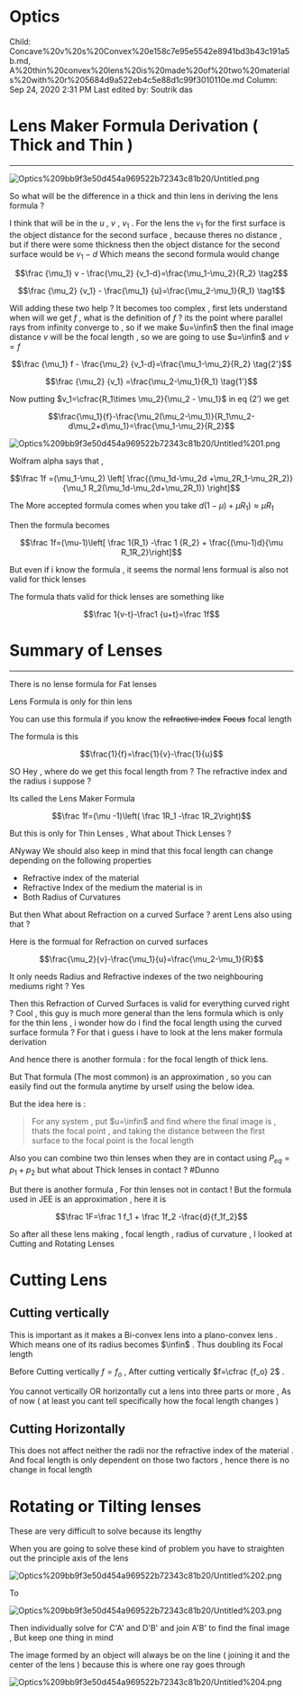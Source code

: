 # Optics

Child: Concave%20v%20s%20Convex%20e158c7e95e5542e8941bd3b43c191a5b.md, A%20thin%20convex%20lens%20is%20made%20of%20two%20materials%20with%20r%205684d9a522eb4c5e88d1c99f3010110e.md
Column: Sep 24, 2020 2:31 PM
Last edited by: Soutrik das

# Lens Maker Formula Derivation ( Thick and Thin )

---

![Optics%209bb9f3e50d454a969522b72343c81b20/Untitled.png](Optics%209bb9f3e50d454a969522b72343c81b20/Untitled.png)

So what will be the difference in a thick and thin lens in deriving the lens formula ?

I think that will be in the $u$ , $v$ , $v_1$ . For the lens the $v_1$ for the first surface is the object distance for the second surface , because theres no distance , but if there were some thickness then the object distance for the second surface would be $v_1 - d$ Which means the second formula would change

$$\frac {\mu_1} v - \frac{\mu_2} {v_1-d}=\frac{\mu_1-\mu_2}{R_2} \tag2$$

$$\frac {\mu_2} {v_1} - \frac{\mu_1} {u}=\frac{\mu_2-\mu_1}{R_1} \tag1$$

Will adding these two help ? It becomes too complex , first lets understand when will we get $f$ , what is the definition of $f$ ? its the point where parallel rays from infinity converge to , so if we make $u=\infin$ then the final image distance $v$ will be the focal length , so  we are going to use $u=\infin$ and $v=f$ 

$$\frac {\mu_1} f - \frac{\mu_2} {v_1-d}=\frac{\mu_1-\mu_2}{R_2} \tag{2'}$$

$$\frac {\mu_2} {v_1} =\frac{\mu_2-\mu_1}{R_1} \tag{1'}$$

Now putting $v_1=\cfrac{R_1\times \mu_2}{\mu_2 - \mu_1}$ in eq $(2')$ we get 

$$\frac{\mu_1}{f}-\frac{\mu_2(\mu_2-\mu_1)}{R_1\mu_2-d\mu_2+d\mu_1}=\frac{\mu_1-\mu_2}{R_2}$$

![Optics%209bb9f3e50d454a969522b72343c81b20/Untitled%201.png](Optics%209bb9f3e50d454a969522b72343c81b20/Untitled%201.png)

Wolfram alpha says that , 

$$\frac 1f =(\mu_1-\mu_2) \left[ \frac{(\mu_1d-\mu_2d +\mu_2R_1-\mu_2R_2)}{\mu_1 R_2(\mu_1d-\mu_2d+\mu_2R_1)} \right]$$

The More accepted formula comes when you  take $d(1-\mu) +\mu R_1) \approx \mu R_1$

Then the formula becomes

$$\frac 1f=(\mu-1)\left[ \frac 1{R_1} -\frac 1 {R_2} + \frac{(\mu-1)d}{\mu R_1R_2}\right]$$

But even if i know the formula , it seems the normal lens formual is also not valid for thick lenses 

The formula thats valid for thick lenses are something like 

$$\frac 1{v-t}-\frac1 {u+t}=\frac 1f$$

# Summary of Lenses

---

There is no lense formula for Fat lenses 

Lens Formula is only for thin lens

You can use this formula if you know the ~~refractive index~~ ~~Focus~~ focal length

The formula is this 

$$\frac{1}{f}=\frac{1}{v}-\frac{1}{u}$$

SO Hey , where do we get this focal length from ? The refractive index and the radius i suppose ? 

Its called the Lens Maker Formula 

$$\frac 1f=(\mu -1)\left( \frac 1R_1 -\frac 1R_2\right)$$

But this is only for Thin Lenses , What about Thick Lenses ? 

ANyway We should also keep in mind that this focal length can change depending on the following properties 

- Refractive index of the material
- Refractive Index of the medium the material is in
- Both Radius of Curvatures

But then What about Refraction on a curved Surface ? arent Lens also using that ? 

Here is the formual for Refraction on curved surfaces 

$$\frac{\mu_2}{v}-\frac{\mu_1}{u}=\frac{\mu_2-\mu_1}{R}$$

It only needs Radius and Refractive indexes of the two neighbouring mediums right ? Yes 

Then this Refraction of Curved Surfaces is valid for everything curved right ? Cool , this guy is much more general than the lens formula which is only for the thin lens , i wonder how do i find the focal length using the curved surface formula ? For that i guess i have to look at the lens maker formula derivation 

And hence there is another formula : for the focal length of thick lens.

But That formula (The most common) is an approximation , so you can easily find out the formula anytime by urself using the below idea.

 But the idea here is :

> For any system , put $u=\infin$ and find where the final image is , thats the focal point , and taking the distance between the first surface to the focal point is the focal length

Also you can combine two thin lenses when they are in contact using $P_{eq}=p_1+p_2$ but what about Thick lenses in contact ? #Dunno

But there is another formula , For  thin lenses not in contact ! But the formula used in JEE is an approximation , here it is 

$$\frac 1F=\frac 1 f_1 + \frac 1f_2 -\frac{d}{f_1f_2}$$

So after all these lens making , focal length , radius of curvature , I looked at Cutting and Rotating Lenses 

# Cutting Lens

## Cutting vertically

This is important as it makes a Bi-convex lens into a plano-convex lens . Which means one of its radius becomes $\infin$ . Thus doubling its Focal length 

Before Cutting vertically $f=f_o$ , After cutting vertically $f=\cfrac {f_o} 2$ .

You cannot vertically OR horizontally cut a lens into three parts or more , As of now ( at least you cant tell specifically how the focal  length changes )

## Cutting Horizontally

This does not affect neither the radii nor the refractive index of the material . And focal length is only dependent on those two factors , hence there is  no change in focal length 

# Rotating or Tilting lenses

These are very difficult to solve because its lengthy 

When you are going to solve these kind of problem you have to straighten out the principle axis of the lens 

![Optics%209bb9f3e50d454a969522b72343c81b20/Untitled%202.png](Optics%209bb9f3e50d454a969522b72343c81b20/Untitled%202.png)

To 

![Optics%209bb9f3e50d454a969522b72343c81b20/Untitled%203.png](Optics%209bb9f3e50d454a969522b72343c81b20/Untitled%203.png)

Then individually solve for C'A' and D'B' and join A'B' to find the final image , But keep one thing in mind 

The image formed by an object will always be on the line ( joining it and the center of the lens ) because this is where one ray goes through

![Optics%209bb9f3e50d454a969522b72343c81b20/Untitled%204.png](Optics%209bb9f3e50d454a969522b72343c81b20/Untitled%204.png)